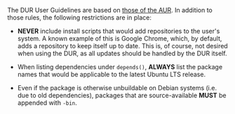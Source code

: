 The DUR User Guidelines are based on [those of the AUR](https://wiki.archlinux.org/index.php/AUR_User_Guidelines). In addition to those rules, the following restrictions are in place:

- **NEVER** include install scripts that would add repositories to the user's system. A known example of this is Google Chrome, which, by default, adds a repository to keep itself up to date. This is, of course, not desired when using the DUR, as all updates should be handled by the DUR itself.

- When listing dependencies under `depends()`, **ALWAYS** list the package names that would be applicable to the latest Ubuntu LTS release.

- Even if the package is otherwise unbuildable on Debian systems (i.e. due to old dependencies), packages that are source-available **MUST** be appended with `-bin`.
